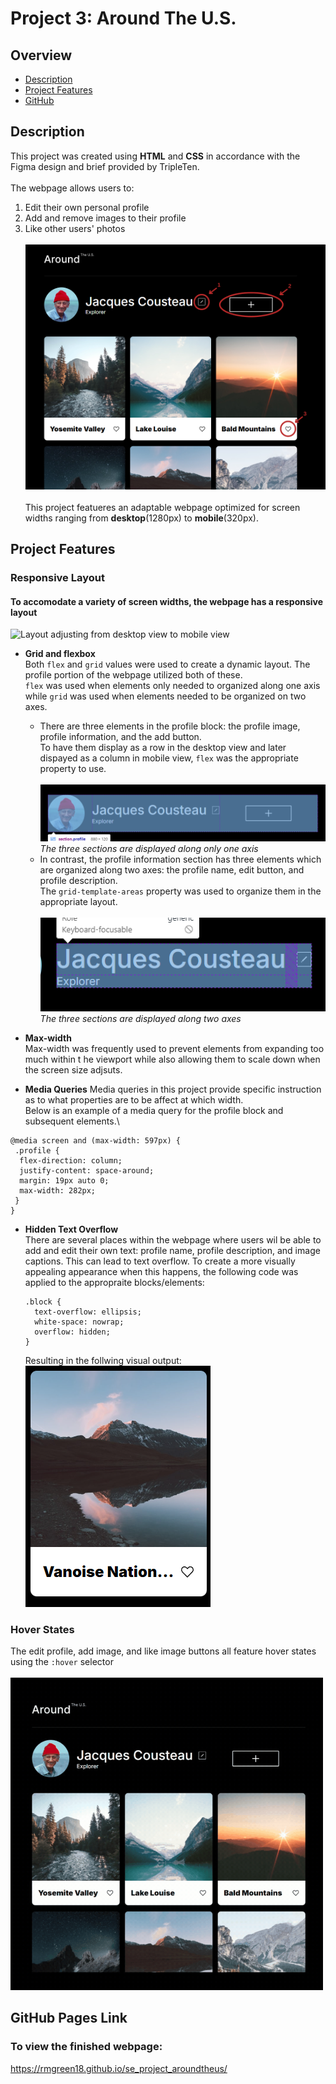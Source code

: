 # Project 3: Around The U.S.

## Overview  

* [Description](#description)
* [Project Features](#project-features)
* [GitHub](#github-pages-link)
  
## Description
  
This project was created using **HTML** and **CSS** in accordance with the Figma design and brief provided by TripleTen. \
\
The webpage allows users to:

1. Edit their own personal profile
2. Add and remove images to their profile
3. Like other users' photos
\
\
![Webpage user actions](./images/readme-images/description__webpage-actions.png)
\
\
This project featueres an adaptable webpage optimized for screen widths ranging from **desktop**(1280px) to **mobile**(320px). 

## Project Features   
### Responsive Layout
#### To accomodate a variety of screen widths, the webpage has a responsive layout
<img alt="Layout adjusting from desktop view to mobile view" src="./images/readme-images/responsive-layout.gif" width="500" height="500"/>

  * **Grid and flexbox** \
    Both ```flex``` and ```grid``` values were used to create a dynamic layout. The profile portion of the webpage utilized both of these. \
     ```flex``` was used when elements only needed to organized along one axis while ```grid``` was used when elements needed to be organized on two axes. 
      - There are three elements in the profile block: the profile image, profile information, and the add button.\
        To have them display as a row in the desktop view and later dispayed as a column in mobile view, ```flex``` was the appropriate property to use.\
        \
        ![profile flex layout](./images/readme-images/features__responsive-flex.png) \
        *The three sections are displayed along only one axis*      
      - In contrast, the profile information section has three elements which are organized along two axes: the profile name, edit button, and profile description. \
        The ```grid-template-areas``` property was used to organize them in the appropriate layout. \
        \
        ![profile information grid layout](./images/readme-images/features__responsive-grid.png)\
        *The three sections are displayed along two axes* 

  * **Max-width** \
    Max-width was frequently used to prevent elements from expanding too much within t he viewport while also allowing them to scale down when the screen size adjsuts.
    
  * **Media Queries**
  Media queries in this project provide specific instruction as to what properties are to be affect at which width.\
  Below is an example of a media query for the profile block and subsequent elements.\

```
@media screen and (max-width: 597px) {
 .profile {
  flex-direction: column;
  justify-content: space-around;
  margin: 19px auto 0;
  max-width: 282px;
 }
}
 ```
  * **Hidden Text Overflow** \
    There are several places within the webpage where users wil be able to add and edit their own text: profile name, profile description, and image captions. This can lead to text overflow. To create a more visually appealing appearance when this happens, the following code was applied to the appropraite blocks/elements:

    ```
    .block {
      text-overflow: ellipsis;
      white-space: nowrap;
      overflow: hidden;
    }
    ```
    Resulting in the follwing visual output:\
    ![Card image caption text overflow hidden with ellipsis](./images/readme-images/features__hidden-text.png)

  ### Hover States 
  The edit profile, add image, and like image buttons all feature hover states using the ```:hover``` selector \
  \
  <img src="./images/readme-images/responsive-layout__hover.gif" width="500" height="500"/>

## GitHub Pages Link
### To view the finished webpage:
https://rmgreen18.github.io/se_project_aroundtheus/ 

